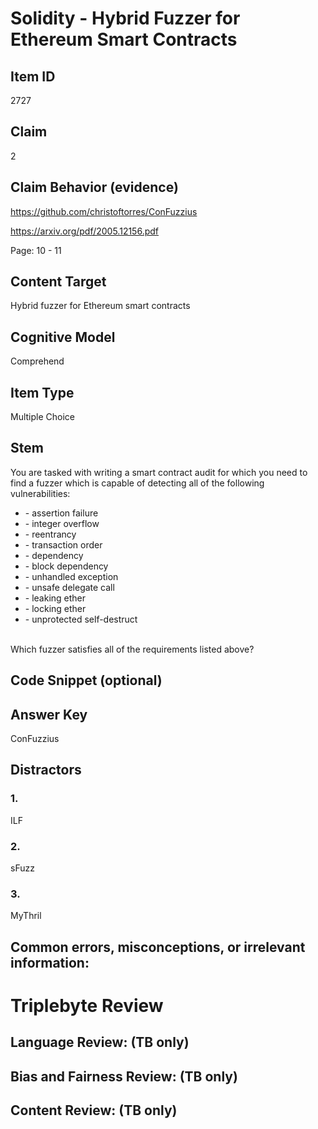 # Solidity - Hybrid Fuzzer for Ethereum Smart Contracts

## Item ID
2727

## Claim
2

## Claim Behavior (evidence)
https://github.com/christoftorres/ConFuzzius

https://arxiv.org/pdf/2005.12156.pdf

Page: 10 - 11

## Content Target
Hybrid fuzzer for Ethereum smart contracts

## Cognitive Model
Comprehend

## Item Type
Multiple Choice

## Stem
You are tasked with writing a smart contract audit for which you need to find a fuzzer which is capable of detecting all of the following vulnerabilities:
<br>
<ul>
    <li>- assertion failure</li>
    <li>- integer overflow</li>
    <li>- reentrancy</li>
    <li>- transaction order</li>
    <li>- dependency</li>
    <li>- block dependency</li>
    <li>- unhandled exception</li>
    <li>- unsafe delegate call</li>
    <li>- leaking ether</li>
    <li>- locking ether</li>
    <li>- unprotected self-destruct </li>
</ul>
<br>
Which fuzzer satisfies all of the requirements listed above?

## Code Snippet (optional)

## Answer Key
ConFuzzius

## Distractors
### 1.
ILF

### 2.
sFuzz

### 3.
MyThril

## Common errors, misconceptions, or irrelevant information:

# Triplebyte Review

## Language Review: (TB only)

## Bias and Fairness Review: (TB only)

## Content Review: (TB only)
